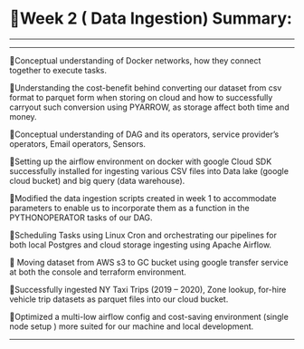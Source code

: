 # 🏹Week 2 ( Data Ingestion) Summary:
<hr>

<hr>
🎯Conceptual understanding of Docker networks, how they connect together to execute tasks.



🎯Understanding the cost-benefit behind converting our dataset from csv format to parquet form when storing on cloud and how to successfully carryout such conversion using PYARROW, as storage affect both time and money.



🎯Conceptual understanding of DAG and its operators, service provider’s operators, Email operators, Sensors.

 

🎯Setting up the airflow environment on docker with google Cloud SDK successfully installed for ingesting various CSV files into Data lake (google cloud bucket) and big query (data warehouse).

 

🎯Modified the data ingestion scripts created in week 1 to accommodate parameters to enable us to incorporate them as a function in the PYTHONOPERATOR tasks of our DAG.

 

🎯Scheduling Tasks using Linux Cron and orchestrating our pipelines for both local Postgres and cloud storage ingesting using Apache Airflow.



🎯 Moving dataset from AWS s3 to GC bucket using google transfer service at both the console and terraform environment.



🎯Successfully ingested NY Taxi Trips (2019 – 2020), Zone lookup, for-hire vehicle trip datasets as parquet files into our cloud bucket.



🎯Optimized a multi-low airflow config and cost-saving environment (single node setup ) more suited for our machine and local development.

<hr>
